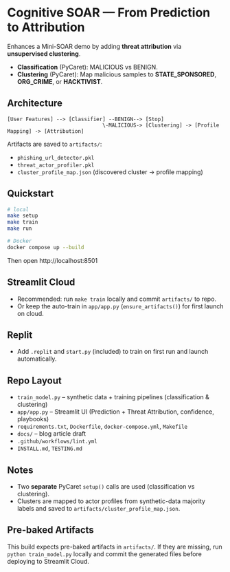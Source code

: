# Cognitive SOAR — From Prediction to Attribution

Enhances a Mini-SOAR demo by adding **threat attribution** via **unsupervised clustering**.
- **Classification** (PyCaret): MALICIOUS vs BENIGN.
- **Clustering** (PyCaret): Map malicious samples to **STATE_SPONSORED**, **ORG_CRIME**, or **HACKTIVIST**.

## Architecture

```
[User Features] --> [Classifier] --BENIGN--> [Stop]
                               \-MALICIOUS-> [Clustering] -> [Profile Mapping] -> [Attribution]
```

Artifacts are saved to `artifacts/`:
- `phishing_url_detector.pkl`
- `threat_actor_profiler.pkl`
- `cluster_profile_map.json` (discovered cluster → profile mapping)

## Quickstart

```bash
# local
make setup
make train
make run

# Docker
docker compose up --build
```
Then open http://localhost:8501

## Streamlit Cloud
- Recommended: run `make train` locally and commit `artifacts/` to repo.
- Or keep the auto-train in `app/app.py` (`ensure_artifacts()`) for first launch on cloud.

## Replit
- Add `.replit` and `start.py` (included) to train on first run and launch automatically.

## Repo Layout

- `train_model.py` – synthetic data + training pipelines (classification & clustering)
- `app/app.py` – Streamlit UI (Prediction + Threat Attribution, confidence, playbooks)
- `requirements.txt`, `Dockerfile`, `docker-compose.yml`, `Makefile`
- `docs/` – blog article draft
- `.github/workflows/lint.yml`
- `INSTALL.md`, `TESTING.md`

## Notes
- Two **separate** PyCaret `setup()` calls are used (classification vs clustering).
- Clusters are mapped to actor profiles from synthetic-data majority labels and saved to `artifacts/cluster_profile_map.json`.

## Pre-baked Artifacts
This build expects pre-baked artifacts in `artifacts/`. If they are missing, run `python train_model.py` locally and commit the generated files before deploying to Streamlit Cloud.
